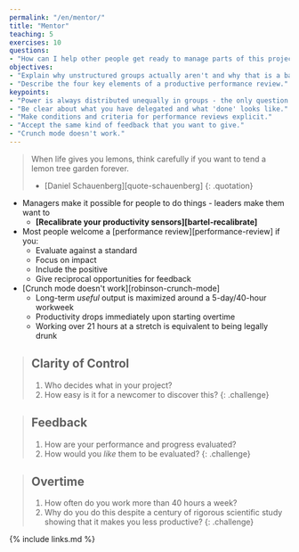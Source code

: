 ```yaml
---
permalink: "/en/mentor/"
title: "Mentor"
teaching: 5
exercises: 10
questions:
- "How can I help other people get ready to manage parts of this project?"
objectives:
- "Explain why unstructured groups actually aren't and why that is a bad thing."
- "Describe the four key elements of a productive performance review."
keypoints:
- "Power is always distributed unequally in groups - the only question is whether that's explicit or not."
- "Be clear about what you have delegated and what 'done' looks like."
- "Make conditions and criteria for performance reviews explicit."
- "Accept the same kind of feedback that you want to give."
- "Crunch mode doesn't work."
---
```


> When life gives you lemons, think carefully if you want to tend a lemon tree garden forever.
>
> - [Daniel Schauenberg][quote-schauenberg]
{: .quotation}

*   Managers make it possible for people to do things - leaders make them want to
    *   **[Recalibrate your productivity sensors][bartel-recalibrate]**
*   Most people welcome a [performance review][performance-review] if you:
    *   Evaluate against a standard
    *   Focus on impact
    *   Include the positive
    *   Give reciprocal opportunities for feedback
*   [Crunch mode doesn't work][robinson-crunch-mode]
    *   Long-term *useful* output is maximized around a 5-day/40-hour workweek
    *   Productivity drops immediately upon starting overtime
    *   Working over 21 hours at a stretch is equivalent to being legally drunk

> ## Clarity of Control
>
> 1.  Who decides what in your project?
> 2.  How easy is it for a newcomer to discover this?
{: .challenge}

> ## Feedback
>
> 1.  How are your performance and progress evaluated?
> 2.  How would you *like* them to be evaluated?
{: .challenge}

> ## Overtime
>
> 1.  How often do you work more than 40 hours a week?
> 2.  Why do you do this despite a century of rigorous scientific study showing that it makes you less productive?
{: .challenge}

{% include links.md %}
